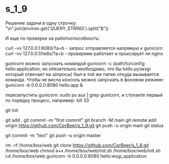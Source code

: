 # s_1_9

Решение задачи в одну строчку: "\n".join(environ.get('QUERY_STRING').split("&"))

И еще по проверке на работоспособность:

curl -vv 127.0.0.1:8080/?a=b - запрос отправляется напрямую к gunicorn
curl -vv 127.0.0.1/hello/?a=b - проверяем работает и проксирует ли nginx

gunicorn можно запускать командой gunicorn -c /path/to/config hello:application, но обязательно необходимо, что бы hello.py(wsgi который отвечает на запросы) был в той же папке откуда вызывается команда.
Чтобы не висла консоль можно запускать в фоновом режиме: gunicorn -b 0.0.0.0:8080 hello:app &

перезапустить gunicorn: sudo ps aux ﻿| grep gunicorn, ﻿и стопаете первый по порядку процесс, например: ﻿kill 33

git init

git add .
git commit -m "first commit"
git branch -M main
git remote add origin https://github.com/CerBeer/s_1_9.git
git push -u origin main
git status

git commit -m "text"
git push -u origin master


rm -rf /home/box/web
git clone https://github.com/CerBeer/s_1_8.git /home/box/web
chmod a+x /home/box/web/init.sh
/home/box/web/init.sh
cd /home/box/web
gunicorn -b 0.0.0.0:8080 hello:wsgi_application